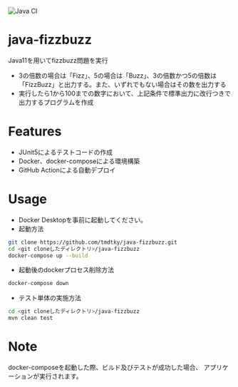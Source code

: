 ![Java CI](https://github.com/tmdtky/java-fizzbuzz/actions/workflows/java-ci.yml/badge.svg)

# java-fizzbuzz
Java11を用いてfizzbuzz問題を実行
- 3の倍数の場合は「Fizz」、5の場合は「Buzz」、3の倍数かつ5の倍数は「FizzBuzz」と出力する。また、いずれでもない場合はその数を出力する
- 実行したら1から100までの数字において、上記条件で標準出力に改行つきで出力するプログラムを作成

# Features
- JUnit5によるテストコードの作成
- Docker、docker-composeによる環境構築
- GitHub Actionによる自動デプロイ

# Usage
- Docker Desktopを事前に起動してください。
- 起動方法
```bash
git clone https://github.com/tmdtky/java-fizzbuzz.git
cd <git cloneしたディレクトリ>/java-fizzbuzz
docker-compose up --build
```
- 起動後のdockerプロセス削除方法
```bash
docker-compose down
```
- テスト単体の実施方法
```bash
cd <git cloneしたディレクトリ>/java-fizzbuzz
mvn clean test
```

# Note
docker-composeを起動した際、ビルド及びテストが成功した場合、
アプリケーションが実行されます。
